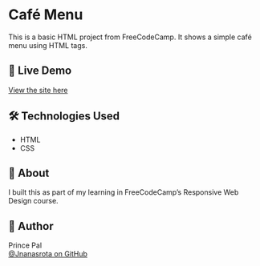 # Café Menu

This is a basic HTML project from FreeCodeCamp. It shows a simple café menu using HTML tags.

## 🔗 Live Demo

[View the site here](https://jnanasrota.github.io/cafe-menu/)

## 🛠 Technologies Used

- HTML
- CSS

## 📄 About

I built this as part of my learning in FreeCodeCamp’s Responsive Web Design course.

## 👤 Author

Prince Pal  
[@Jnanasrota on GitHub](https://github.com/Jnanasrota)
